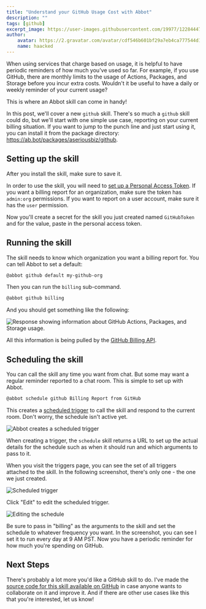```yaml
---
title: "Understand your GitHub Usage Cost with Abbot"
description: ""
tags: [github]
excerpt_image: https://user-images.githubusercontent.com/19977/122844477-9922af00-d2b6-11eb-9c1e-760759e071ab.png
author:
    avatar: https://2.gravatar.com/avatar/cdf546b601bf29a7eb4ca777544d11cd?s=160
    name: haacked
---
```


When using services that charge based on usage, it is helpful to have periodic reminders of how much you've used so far. For example, if you use GitHub, there are monthly limits to the usage of Actions, Packages, and Storage before you incur extra costs. Wouldn't it be useful to have a daily or weekly reminder of your current usage?

This is where an Abbot skill can come in handy!

In this post, we'll cover a new `github` skill. There's so much a `github` skill could do, but we'll start with one simple use case, reporting on your current billing situation. If you want to jump to the punch line and just start using it, you can install it from the package directory: https://ab.bot/packages/aseriousbiz/github.

## Setting up the skill

After you install the skill, make sure to save it.

In order to use the skill, you will need to [set up a Personal Access Token](https://docs.github.com/en/github/authenticating-to-github/keeping-your-account-and-data-secure/creating-a-personal-access-token). If you want a billing report for an organization, make sure the token has `admin:org` permissions. If you want to report on a user account, make sure it has the `user` permission.

Now you'll create a secret for the skill you just created named `GitHubToken` and for the value, paste in the personal access token.

## Running the skill

The skill needs to know which organization you want a billing report for. You can tell Abbot to set a default:

```bash
@abbot github default my-github-org
```

Then you can run the `billing` sub-command.

```bash
@abbot github billing
```

And you should get something like the following:

![Response showing information about GitHub Actions, Packages, and Storage usage.](https://user-images.githubusercontent.com/19977/122844477-9922af00-d2b6-11eb-9c1e-760759e071ab.png)

All this information is being pulled by the [GitHub Billing API](https://docs.github.com/en/rest/reference/billing).

## Scheduling the skill

You can call the skill any time you want from chat. But some may want a regular reminder reported to a chat room. This is simple to set up with Abbot.

```bash
@abbot schedule github Billing Report from GitHub
```

This creates a [scheduled trigger](https://docs.ab.bot/guides/triggers/#scheduled-triggers) to call the skill and respond to the current room. Don't worry, the schedule isn't active yet.

![Abbot creates a scheduled trigger](https://user-images.githubusercontent.com/19977/122844905-780e8e00-d2b7-11eb-8bed-d1c1faed4342.png)

When creating a trigger, the `schedule` skill returns a URL to set up the actual details for the schedule such as when it should run and which arguments to pass to it.

When you visit the triggers page, you can see the set of all triggers attached to the skill. In the following screenshot, there's only one - the one we just created.

![Scheduled trigger](https://user-images.githubusercontent.com/19977/122844909-78a72480-d2b7-11eb-9098-bf726caf8ff2.png)

Click "Edit" to edit the scheduled trigger.

![Editing the schedule](https://user-images.githubusercontent.com/19977/122844910-78a72480-d2b7-11eb-9112-e92a6ba8766a.png)

Be sure to pass in "billing" as the arguments to the skill and set the schedule to whatever frequency you want. In the screenshot, you can see I set it to run every day at 9 AM PST. Now you have a periodic reminder for how much you're spending on GitHub.

## Next Steps

There's probably a lot more you'd like a GitHub skill to do. I've made the [source code for this skill available on GitHub](https://github.com/aseriousbiz/abbot-skills/blob/main/skills/github.cs) in case anyone wants to collaborate on it and improve it. And if there are other use cases like this that you're interested, let us know!
